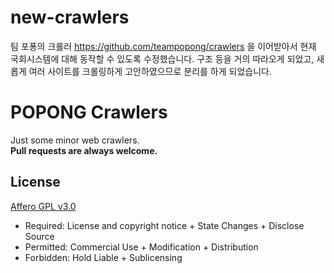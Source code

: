 # new-crawlers

팀 포퐁의 크롤러 https://github.com/teampopong/crawlers 을 이어받아서 현재 국회시스템에 대해 동작할 수 있도록 수정했습니다.
구조 등을 거의 따라오게 되었고, 새롭게 여러 사이트를 크롤링하게 고안하였으므로 분리를 하게 되었습니다. 

# POPONG Crawlers

Just some minor web crawlers.<br>
**Pull requests are always welcome.**

## License
[Affero GPL v3.0](http://choosealicense.com/licenses/agpl/)

- Required: License and copyright notice + State Changes + Disclose Source
- Permitted: Commercial Use + Modification + Distribution
- Forbidden: Hold Liable + Sublicensing
